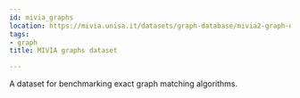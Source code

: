 ```yaml
---
id: mivia_graphs
location: https://mivia.unisa.it/datasets/graph-database/mivia2-graph-database/
tags:
- graph
title: MIVIA graphs dataset

---
```


A dataset for benchmarking exact graph matching algorithms.

